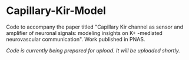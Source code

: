 # Capillary-Kir-Model

Code to accompany the paper titled "Capillary Kir channel as sensor and amplifier of neuronal signals: modeling insights on  K+ -mediated neurovascular communication". Work published in PNAS. 

*Code is currently being prepared for upload. It will be uploaded shortly.*
